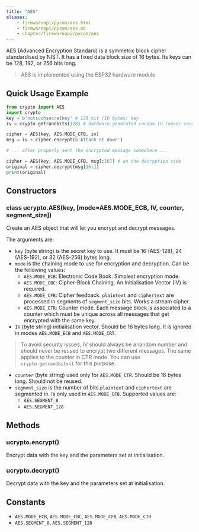 ```yaml
---
title: "AES"
aliases:
    - firmwareapi/pycom/aes.html
    - firmwareapi/pycom/aes.md
    - chapter/firmwareapi/pycom/aes
---
```


AES (Advanced Encryption Standard) is a symmetric block cipher standardised by NIST. It has a fixed data block size of 16 bytes. Its keys can be 128, 192, or 256 bits long.

>AES is implemented using the ESP32 hardware module.


## Quick Usage Example

```python
from crypto import AES
import crypto
key = b'notsuchsecretkey' # 128 bit (16 bytes) key
iv = crypto.getrandbits(128) # hardware generated random IV (never reuse it)

cipher = AES(key, AES.MODE_CFB, iv)
msg = iv + cipher.encrypt(b'Attack at dawn')

# ... after properly sent the encrypted message somewhere ...

cipher = AES(key, AES.MODE_CFB, msg[:16]) # on the decryption side
original = cipher.decrypt(msg[16:])
print(original)
```

## Constructors

### class ucrypto.AES(key, [mode=AES.MODE_ECB, IV, counter, segment_size])

Create an AES object that will let you encrypt and decrypt messages.

The arguments are:

* `key` (byte string) is the secret key to use. It must be 16 (AES-128), 24 (AES-192), or 32 (AES-256) bytes long.
* `mode` is the chaining mode to use for encryption and decryption. Can be the following values:
    * `AES.MODE_ECB`: Electronic Code Book. Simplest encryption mode.
    * `AES.MODE_CBC`: Cipher-Block Chaining. An Initialisation Vector (IV) is required.
    * `AES.MODE_CFB`: Cipher feedback. `plaintext` and `ciphertext` are processed in segments of `segment_size` bits. Works a stream cipher.
    * `AES.MODE_CTR`:  Counter mode. Each message block is associated to a counter which must be unique across all messages that get encrypted with the same key.
* `IV` (byte string) initialisation vector. Should be 16 bytes long. It is ignored in modes `AES.MODE_ECB` and `AES.MODE_CRT`.
> To avoid security issues, IV should always be a random number and should never be reused to encrypt two different messages. The same applies to the counter in CTR mode. You can use `crypto.getrandbits()` for this purpose.
* `counter` (byte string) used only for `AES.MODE_CTR`. Should be 16 bytes long. Should not be reused.
* `segment_size` is the number of bits `plaintext` and `ciphertext` are segmented in. Is only used in `AES.MODE_CFB`. Supported values are:
    * `AES.SEGMENT_8`
    * `AES.SEGMENT_128`



## Methods

### ucrypto.encrypt()

Encrypt data with the key and the parameters set at initialisation.

### ucrypto.decrypt()

Decrypt data with the key and the parameters set at initialisation.

## Constants

* `AES.MODE_ECB`, `AES.MODE_CBC`, `AES.MODE_CFB`, `AES.MODE_CTR`
* `AES.SEGMENT_8`, `AES.SEGMENT_128`


